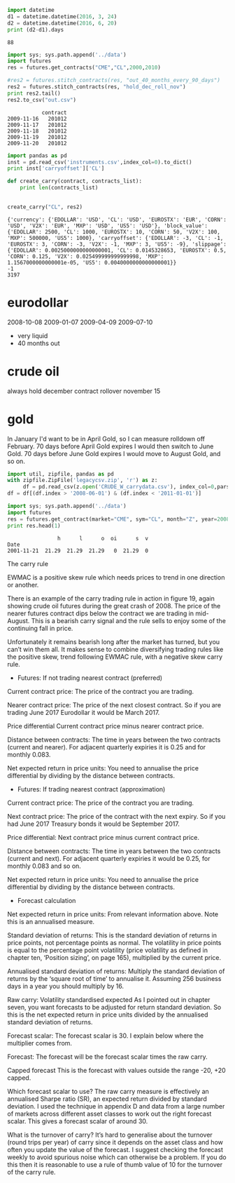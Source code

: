 
```python
import datetime
d1 = datetime.datetime(2016, 3, 24)
d2 = datetime.datetime(2016, 6, 20)
print (d2-d1).days 
```

```text
88
```


```python
import sys; sys.path.append('../data')
import futures       
res = futures.get_contracts("CME","CL",2000,2010)
```

```python
#res2 = futures.stitch_contracts(res, "out_40_months_every_90_days")
res2 = futures.stitch_contracts(res, "hold_dec_roll_nov")
print res2.tail()
res2.to_csv("out.csv")
```

```text
           contract
2009-11-16   201012
2009-11-17   201012
2009-11-18   201012
2009-11-19   201012
2009-11-20   201012
```

```python
import pandas as pd
inst = pd.read_csv('instruments.csv',index_col=0).to_dict()
print inst['carryoffset']['CL']

def create_carry(contract, contracts_list):
    print len(contracts_list)
    

create_carry("CL", res2)

```

```text
{'currency': {'EDOLLAR': 'USD', 'CL': 'USD', 'EUROSTX': 'EUR', 'CORN': 'USD', 'V2X': 'EUR', 'MXP': 'USD', 'US5': 'USD'}, 'block_value': {'EDOLLAR': 2500, 'CL': 1000, 'EUROSTX': 10, 'CORN': 50, 'V2X': 100, 'MXP': 500000, 'US5': 1000}, 'carryoffset': {'EDOLLAR': -3, 'CL': -1, 'EUROSTX': 3, 'CORN': -3, 'V2X': -1, 'MXP': 3, 'US5': -9}, 'slippage': {'EDOLLAR': 0.0025000000000000001, 'CL': 0.0145328653, 'EUROSTX': 0.5, 'CORN': 0.125, 'V2X': 0.025499999999999998, 'MXP': 1.1567000000000001e-05, 'US5': 0.0040000000000000001}}
-1
3197
```























eurodollar
===================
2008-10-08
2009-01-07
2009-04-09
2009-07-10

* very liquid
* 40 months out

crude oil
===============
always hold december contract
rollover november 15

gold
========
In January I'd want to be in April Gold, so I can measure rolldown off
February. 70 days before April Gold expires I would then switch to
June Gold. 70 days before June Gold expires I would move to August
Gold, and so on.



```python
import util, zipfile, pandas as pd
with zipfile.ZipFile('legacycsv.zip', 'r') as z:
     df = pd.read_csv(z.open('CRUDE_W_carrydata.csv'), index_col=0,parse_dates=True )
df = df[(df.index > '2008-06-01') & (df.index < '2011-01-01')]
```

```python
import sys; sys.path.append('../data')
import futures
res = futures.get_contract(market="CME", sym="CL", month="Z", year=2008)
print res.head(1)
```

```text
                h      l      o  oi      s  v
Date                                         
2001-11-21  21.29  21.29  21.29   0  21.29  0
```










The carry rule

EWMAC is a positive skew rule which needs prices to trend in one
direction or another.

There is an example of the carry trading rule in action in figure 19,
again showing crude oil futures during the great crash of 2008. The
price of the nearer futures contract dips below the contract we are
trading in mid-August.  This is a bearish carry signal and the rule
sells to enjoy some of the continuing fall in price.

Unfortunately it remains bearish long after the market has turned, but
you can’t win them all. It makes sense to combine diversifying trading
rules like the positive skew, trend following EWMAC rule, with a
negative skew carry rule.

* Futures: If not trading nearest contract (preferred)

Current contract price: The price of the contract you are trading.

Nearer contract price: The price of the next closest contract. So if
you are trading June 2017 Eurodollar it would be March 2017.

Price differential Current contract price minus nearer contract price.

Distance between contracts: The time in years between the two contracts
(current and nearer). For adjacent quarterly expiries it is 0.25 and
for monthly 0.083.

Net expected return in price units: You need to annualise the price
differential by dividing by the distance between contracts.

* Futures: If trading nearest contract (approximation)

Current contract price: The price of the contract you are trading.

Next contract price: The price of the contract with the next expiry. So
if you had June 2017 Treasury bonds it would be September 2017.

Price differential: Next contract price minus current contract price.

Distance between contracts: The time in years between the two contracts
(current and next). For adjacent quarterly expiries it would be 0.25,
for monthly 0.083 and so on.

Net expected return in price units: You need to annualise the price
differential by dividing by the distance between contracts.

* Forecast calculation

Net expected return in price units: From relevant information
above. Note this is an annualised measure.

Standard deviation of returns: This is the standard deviation of
returns in price points, not percentage points as normal. The
volatility in price points is equal to the percentage point volatility
(price volatility as defined in chapter ten, ‘Position sizing’, on
page 165), multiplied by the current price.

Annualised standard deviation of returns: Multiply the standard
deviation of returns by the ‘square root of time’ to annualise
it. Assuming 256 business days in a year you should multiply by 16.

Raw carry: Volatility standardised expected As I pointed out in
chapter seven, you want forecasts to be adjusted for return standard
deviation. So this is the net expected return in price units divided
by the annualised standard deviation of returns.

Forecast scalar: The forecast scalar is 30. I explain below where the
multiplier comes from.

Forecast: The forecast will be the forecast scalar times the raw
carry.

Capped forecast This is the forecast with values outside the range
-20, +20 capped.
 
Which forecast scalar to use?
The raw carry measure is effectively an annualised Sharpe ratio (SR),
an expected return divided by standard deviation. I used the technique
in appendix D and data from a large number of markets across different
asset classes to work out the right forecast scalar. This gives a
forecast scalar of around 30.

What is the turnover of carry?
It’s hard to generalise about the turnover (round trips per year) of
carry since it depends on the asset class and how often you update the
value of the forecast. I suggest checking the forecast weekly to avoid
spurious noise which can otherwise be a problem. If you do this then
it is reasonable to use a rule of thumb value of 10 for the turnover
of the carry rule.
 
 

